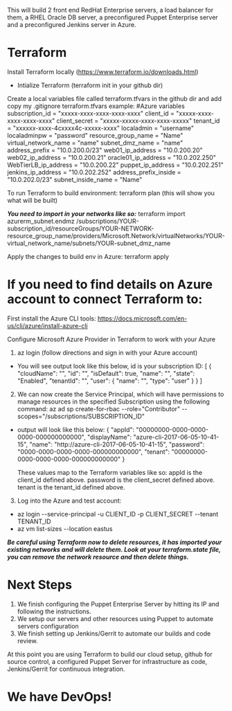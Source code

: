 This will build 2 front end RedHat Enterprise servers, a load balancer for them, a RHEL Oracle DB server, a preconfigured Puppet Enterprise server and a preconfigured Jenkins server in Azure.

# Terraform

Install Terraform locally (https://www.terraform.io/downloads.html)
 - Intialize Terraform (terraform init in your github dir)

 Create a local variables file called terraform.tfvars in the github dir and add copy my .gitignore
 terraform.tfvars example:
 #Azure variables
 subscription_id                 = "xxxxx-xxxx-xxxx-xxxx-xxxx"
 client_id                       = "xxxxx-xxxx-xxxx-xxxx-xxxx"
 client_secret                   = "xxxxx-xxxxx-xxxx-xxxx-xxxxx"
 tenant_id                       = "xxxxxx-xxxx-4cxxxx4c-xxxxx-xxxx"
 localadmin                      = "username"
 localadminpw                    = "password"
 resource_group_name             = "Name"
 virtual_network_name            = "name"
 subnet_dmz_name                 = "name"
 address_prefix                  = "10.0.200.0/23"
 web01_ip_address                = "10.0.200.20"
 web02_ip_address                = "10.0.200.21"
 oracle01_ip_address             = "10.0.202.250"
 WebTierLB_ip_address            = "10.0.200.22"
 puppet_ip_address               = "10.0.202.251"
 jenkins_ip_address               = "10.0.202.252"
 address_prefix_inside           = "10.0.202.0/23"
 subnet_inside_name              = "Name"



To run Terraform to build environment:
 terraform plan (this will show you what will be built)

 ***You need to import in your networks like so:***
 terraform import azurerm_subnet.endmz /subscriptions/YOUR-subscription_id/resourceGroups/YOUR-NETWORK-resource_group_name/providers/Microsoft.Network/virtualNetworks/YOUR-virtual_network_name/subnets/YOUR-subnet_dmz_name

 Apply the changes to build env in Azure:
 terraform apply


# If you need to find details on Azure account to connect Terraform to:
First install the Azure CLI tools:
https://docs.microsoft.com/en-us/cli/azure/install-azure-cli

Configure Microsoft Azure Provider in Terraform to work with your Azure
1) az login (follow directions and sign in with your Azure account)
  - You will see output look like this below, id is your subscription ID:
  [
  {
    "cloudName": "",
    "id": "",
    "isDefault": true,
    "name": "",
    "state": "Enabled",
    "tenantId": "",
    "user": {
      "name": "",
      "type": "user"
    }
  }
]
2) We can now create the Service Principal, which will have permissions to manage resources in the specified Subscription using the following command:
az ad sp create-for-rbac --role="Contributor" --scopes="/subscriptions/SUBSCRIPTION_ID"
 - output will look like this below:
{
  "appId": "00000000-0000-0000-0000-000000000000",
  "displayName": "azure-cli-2017-06-05-10-41-15",
  "name": "http://azure-cli-2017-06-05-10-41-15",
  "password": "0000-0000-0000-0000-000000000000",
  "tenant": "00000000-0000-0000-0000-000000000000"
}

   These values map to the Terraform variables like so:
   appId is the client_id defined above.
   password is the client_secret defined above.
   tenant is the tenant_id defined above.

3) Log into the Azure and test account:
 - az login --service-principal -u CLIENT_ID -p CLIENT_SECRET --tenant TENANT_ID
 - az vm list-sizes --location eastus

 ***Be careful using Terraform now to delete resources, it has imported your existing networks and will delete them. Look at your terraform.state file, you can remove the network resource and then delete things.***


# Next Steps
1) We finish  configuring the Puppet Enterprise Server by hitting its IP and following the instructions.
2) We setup our servers and other resources using Puppet to automate servers configuration
3) We finish setting up Jenkins/Gerrit to automate our builds and code review.

At this point you are using Terraform to build our cloud setup, github for source control, a configured Puppet Server for infrastructure as code, Jenkins/Gerrit for continuous integration.
# We have DevOps!
